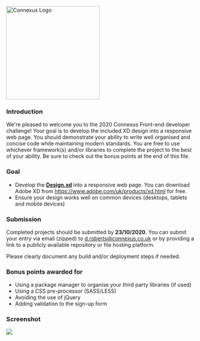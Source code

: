 <img src="https://www.connexus.co.uk/app/default/files-module/local/images/logo-dark.svg" alt="Connexus Logo" width="250" />


### Introduction

We're pleased to welcome you to the 2020 Connexus Front-end developer challenge! Your goal is to develop the included XD design into a responsive web page. You should demonstrate your ability to write well organised and concise code while maintaining modern standards.
You are free to use whichever framework(s) and/or libraries to complete the project to the best of your ability. Be sure to check out the bonus points at the end of this file.

### Goal

- Develop the **[Design.xd](https://github.com/dav0r/connexus-frontend-challenge/raw/main/Design.xd)** into a responsive web page. You can download Adobe XD from https://www.adobe.com/uk/products/xd.html for free.
- Ensure your design works well on common devices (desktops, tablets and mobile devices)

### Submission

Completed projects should be submitted by **23/10/2020**. You can submit your entry via email (zipped) to d.roberts@connexus.co.uk or by providing a link to a publicly available repository or file hosting platform. 

Please clearly document any build and/or deployment steps if needed.

### Bonus points awarded for

- Using a package manager to organise your third party libraries (if used)
- Using a CSS pre-processor (SASS/LESS)
- Avoiding the use of jQuery
- Adding validation to the sign-up form

### Screenshot
<img src="https://raw.githubusercontent.com/dav0r/connexus-frontend-challenge/main/Screenshots/Desktop.jpg" />

